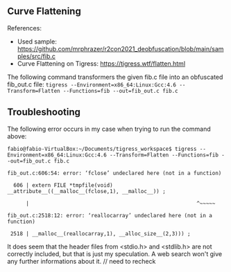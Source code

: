 ## Curve Flattening
References:
- Used sample: https://github.com/mrphrazer/r2con2021_deobfuscation/blob/main/samples/src/fib.c
- Curve Flattening on Tigress: https://tigress.wtf/flatten.html

The following command transformers the given fib.c file into an obfuscated fib_out.c file:
`tigress --Environment=x86_64:Linux:Gcc:4.6 --Transform=Flatten --Functions=fib --out=fib_out.c fib.c`



## Troubleshooting
The following error occurs in my case when trying to run the command above:
```
fabio@fabio-VirtualBox:~/Documents/tigress_workspace$ tigress --Environment=x86_64:Linux:Gcc:4.6 --Transform=Flatten --Functions=fib --out=fib_out.c fib.c

fib_out.c:606:54: error: ‘fclose’ undeclared here (not in a function)

  606 | extern FILE *tmpfile(void)  __attribute__((__malloc__(fclose,1), __malloc__)) ;

      |                                                      ^~~~~~

fib_out.c:2518:12: error: ‘reallocarray’ undeclared here (not in a function)

 2518 | __malloc__(reallocarray,1), __alloc_size__(2,3))) ;
```
It does seem that the header files from <stdio.h> and <stdlib.h> are not correctly included, but that is just my speculation. A web search won't give any further informations about it. // need to recheck
